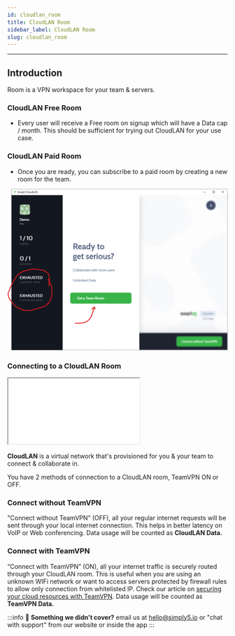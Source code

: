 ```yaml
---
id: cloudlan_room
title: CloudLAN Room
sidebar_label: CloudLAN Room
slug: cloudlan_room
---
```


---
## Introduction 
Room is a VPN workspace for your team & servers. 
### CloudLAN Free Room
- Every user will receive a Free room on signup which will have a Data cap / month. 
This should be sufficient for trying out CloudLAN for your use case. 

### CloudLAN Paid Room
- Once you are ready, you can subscribe to a paid room by creating a new room for the team.

![/assets/images/room1](./assets/images/room1.png)

### Connecting to a CloudLAN Room

<div className = "iframe_container">
  <iframe className ="responsive-iframe" src="./assets/videos/Connecting_to_room.mp4" title="Download OpenVPN Config File" ></iframe>
</div>

**CloudLAN** is a virtual network that's provisioned for you & your team to connect & collaborate in.  

You have 2 methods of connection to a CloudLAN room, TeamVPN ON or OFF.
### Connect without TeamVPN
"Connect without TeamVPN” (OFF), all your regular internet requests will be sent through your local internet connection. This helps in better latency on VoIP or Web conferencing. Data usage will be counted as **CloudLAN Data.**

### Connect with TeamVPN
“Connect with TeamVPN” (ON), all your internet traffic is securely routed through your CloudLAN room. This is useful when you are using an unknown WIFi network or want to access servers protected by firewall rules to allow only connection from whitelisted IP. Check our article on [securing your cloud resources with TeamVPN](https://docs.simply5.io/tag/secure-you-cloud-resources/). 
Data usage will be counted as **TeamVPN Data.**

:::info
:information_desk_person: **Something we didn't cover?**
email us at [hello@simply5.io](mailto:hello@simply5.io) or "chat with support" from our website or inside the app
:::